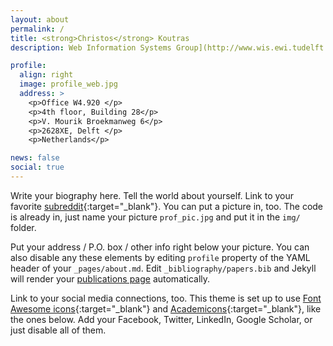 ```yaml
---
layout: about
permalink: /
title: <strong>Christos</strong> Koutras
description: Web Information Systems Group](http://www.wis.ewi.tudelft.nl/), Department of Software Technology, Faculty of Electrical Engineering, Mathematics and Computer Science, TU Delft

profile:
  align: right
  image: profile_web.jpg
  address: >
    <p>Office W4.920 </p>
    <p>4th floor, Building 28</p>
    <p>V. Mourik Broekmanweg 6</p>
    <p>2628XE, Delft </p>
    <p>Netherlands</p>

news: false
social: true
---
```


Write your biography here. Tell the world about yourself. Link to your favorite [subreddit](http://reddit.com){:target="\_blank"}. You can put a picture in, too. The code is already in, just name your picture `prof_pic.jpg` and put it in the `img/` folder.

Put your address / P.O. box / other info right below your picture. You can also disable any these elements by editing `profile` property of the YAML header of your `_pages/about.md`. Edit `_bibliography/papers.bib` and Jekyll will render your [publications page](/al-folio/publications/) automatically.

Link to your social media connections, too. This theme is set up to use [Font Awesome icons](http://fortawesome.github.io/Font-Awesome/){:target="\_blank"} and [Academicons](https://jpswalsh.github.io/academicons/){:target="\_blank"}, like the ones below. Add your Facebook, Twitter, LinkedIn, Google Scholar, or just disable all of them.
